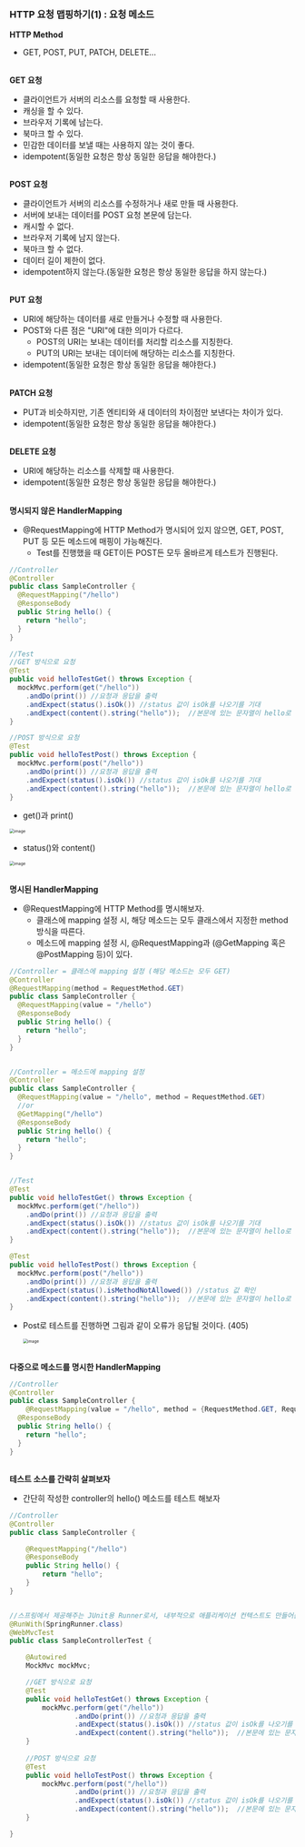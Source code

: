 ### HTTP 요청 맵핑하기(1) : 요청 메소드

**HTTP Method**

- GET, POST, PUT, PATCH, DELETE...


## 
**GET 요청**

- 클라이언트가 서버의 리소스를 요청할 때 사용한다.
- 캐싱을 할 수 있다.
- 브라우저 기록에 남는다.
- 북마크 할 수 있다.
- 민감한 데이터를 보낼 때는 사용하지 않는 것이 좋다.
- idempotent(동일한 요청은 항상 동일한 응답을 해야한다.)


## 
**POST 요청**

- 클라이언트가 서버의 리소스를 수정하거나 새로 만들 때 사용한다.
- 서버에 보내는 데이터를 POST 요청 본문에 담는다.
- 캐시할 수 없다.
- 브라우저 기록에 남지 않는다.
- 북마크 할 수 없다.
- 데이터 길이 제한이 없다.
- idempotent하지 않는다.(동일한 요청은 항상 동일한 응답을 하지 않는다.)


## 
**PUT 요청**

- URI에 해당하는 데이터를 새로 만들거나 수정할 때 사용한다.
- POST와 다른 점은 "URI"에 대한 의미가 다르다.
  - POST의 URI는 보내는 데이터를 처리할 리소스를 지칭한다.
  - PUT의 URI는 보내는 데이터에 해당하는 리소스를 지칭한다.
- idempotent(동일한 요청은 항상 동일한 응답을 해야한다.)


## 
**PATCH 요청**

- PUT과 비슷하지만, 기존 엔티티와 새 데이터의 차이점만 보낸다는 차이가 있다.
- idempotent(동일한 요청은 항상 동일한 응답을 해야한다.)


## 
**DELETE 요청**

- URI에 해당하는 리소스를 삭제할  때 사용한다.
- idempotent(동일한 요청은 항상 동일한 응답을 해야한다.)


## 
**명시되지 않은 HandlerMapping**

- @RequestMapping에 HTTP Method가 명시되어 있지 않으면, GET, POST, PUT 등 모든 메소드에 매핑이 가능해진다.
  - Test를 진행했을 때 GET이든 POST든 모두 올바르게 테스트가 진행된다.

~~~java
//Controller
@Controller
public class SampleController {
  @RequestMapping("/hello")
  @ResponseBody
  public String hello() {
    return "hello";
  }
}

//Test
//GET 방식으로 요청
@Test
public void helloTestGet() throws Exception {
  mockMvc.perform(get("/hello"))
    .andDo(print()) //요청과 응답을 출력
    .andExpect(status().isOk()) //status 값이 isOk를 나오기를 기대
    .andExpect(content().string("hello"));  //본문에 있는 문자열이 hello로 나타날 것이다.
}

//POST 방식으로 요청
@Test
public void helloTestPost() throws Exception {
  mockMvc.perform(post("/hello"))
    .andDo(print()) //요청과 응답을 출력
    .andExpect(status().isOk()) //status 값이 isOk를 나오기를 기대
    .andExpect(content().string("hello"));  //본문에 있는 문자열이 hello로 나타날 것이다.
}
~~~

- get()과 print()

<img src="https://user-images.githubusercontent.com/40616436/77084466-5b473300-6a42-11ea-95bb-996aa39046ed.png" alt="image" style="zoom:50%;" />

- status()와 content()

<img src="https://user-images.githubusercontent.com/40616436/77084602-87fb4a80-6a42-11ea-8915-bcd9ecbdd5e8.png" alt="image" style="zoom:50%;" />


## 
**명시된 HandlerMapping**

- @RequestMapping에 HTTP Method를 명시해보자.
  - 클래스에 mapping 설정 시, 해당 메소드는 모두 클래스에서 지정한 method 방식을 따른다.
  - 메소드에 mapping 설정 시, @RequestMapping과 (@GetMapping 혹은 @PostMapping 등)이 있다.

~~~java
//Controller = 클래스에 mapping 설정 (해당 메소드는 모두 GET)
@Controller
@RequestMapping(method = RequestMethod.GET)
public class SampleController {
  @RequestMapping(value = "/hello")
  @ResponseBody
  public String hello() {
    return "hello";
  }
}


//Controller = 메소드에 mapping 설정
@Controller
public class SampleController {
  @RequestMapping(value = "/hello", method = RequestMethod.GET)
  //or
  @GetMapping("/hello")
  @ResponseBody
  public String hello() {
    return "hello";
  }
}


//Test
@Test
public void helloTestGet() throws Exception {
  mockMvc.perform(get("/hello"))
    .andDo(print()) //요청과 응답을 출력
    .andExpect(status().isOk()) //status 값이 isOk를 나오기를 기대
    .andExpect(content().string("hello"));  //본문에 있는 문자열이 hello로 나타날 것이다.
}

@Test
public void helloTestPost() throws Exception {
  mockMvc.perform(post("/hello"))
    .andDo(print()) //요청과 응답을 출력
    .andExpect(status().isMethodNotAllowed()) //status 값 확인
    .andExpect(content().string("hello"));  //본문에 있는 문자열이 hello로 나타날 것이다.
}
~~~

- Post로 테스트를 진행하면 그림과 같이 오류가 응답될 것이다. (405)

  <img src="https://user-images.githubusercontent.com/40616436/77085749-1f14d200-6a44-11ea-8566-c7baceea6f30.png" alt="image" style="zoom:50%;" />


## 
**다중으로 메소드를 명시한 HandlerMapping**

~~~java
//Controller
@Controller
public class SampleController {
	@RequestMapping(value = "/hello", method = {RequestMethod.GET, RequestMethod.PUT})
  @ResponseBody
  public String hello() {
    return "hello";
  }
}
~~~


## 
**테스트 소스를 간략히 살펴보자**

- 간단히 작성한 controller의 hello() 메소드를 테스트 해보자

~~~java
//Controller
@Controller
public class SampleController {

    @RequestMapping("/hello")
    @ResponseBody
    public String hello() {
        return "hello";
    }
}


//스프링에서 제공해주는 JUnit용 Runner로서, 내부적으로 애플리케이션 컨텍스트도 만들어준다.
@RunWith(SpringRunner.class)
@WebMvcTest
public class SampleControllerTest {

    @Autowired
    MockMvc mockMvc;

  	//GET 방식으로 요청
    @Test
    public void helloTestGet() throws Exception {
        mockMvc.perform(get("/hello"))
                .andDo(print()) //요청과 응답을 출력
                .andExpect(status().isOk()) //status 값이 isOk를 나오기를 기대
                .andExpect(content().string("hello"));  //본문에 있는 문자열이 hello로 나타날 것이다.
    }
  
  	//POST 방식으로 요청
  	@Test
    public void helloTestPost() throws Exception {
        mockMvc.perform(post("/hello"))
                .andDo(print()) //요청과 응답을 출력
                .andExpect(status().isOk()) //status 값이 isOk를 나오기를 기대
                .andExpect(content().string("hello"));  //본문에 있는 문자열이 hello로 나타날 것이다.
    }

}
~~~
